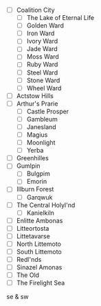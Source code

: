 - [ ] Coalition City
	- [ ] The Lake of Eternal Life
	- [ ] Golden Ward
	- [ ] Iron Ward
	- [ ] Ivory Ward
	- [ ] Jade Ward
	- [ ] Moss Ward
	- [ ] Ruby Ward
	- [ ] Steel Ward
	- [ ] Stone Ward
	- [ ] Wheel Ward
- [ ] Actstow Hills
- [ ] Arthur's Prarie
	- [ ] Castle Prosper
	- [ ] Gambleum
	- [ ] Janesland
	- [ ] Magius
	- [ ] Moonlight
	- [ ] Yerba
- [ ] Greenhilles
- [ ] Gumlpin
	- [ ] Bulgpim
	- [ ] Emorin
- [ ] Illburn Forest
	- [ ] Garqwuk
- [ ] The Central Holyl'nd
	- [ ] Kanielkiln
- [ ] Enlitte Ambonas
- [ ] Litteortosta
- [ ] Littetavarse
- [ ] North Littemoto
- [ ] South Littemoto
- [ ] Redl'nds
- [ ] Sinazel Amonas
- [ ] The Old
- [ ] The Firelight Sea

se & sw